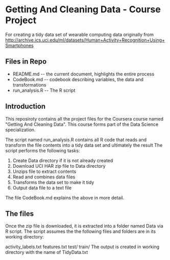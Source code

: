 # Getting And Cleaning Data - Course Project

For creating a tidy data set of wearable computing data originally from http://archive.ics.uci.edu/ml/datasets/Human+Activity+Recognition+Using+Smartphones

## Files in Repo
* README.md -- the current document, highlights the entire process
* CodeBook.md -- codebook describing variables, the data and transformations
* run_analysis.R -- The R script

## Introduction
This reposiroty contains all the project files for the Coursera course named "Getting And Cleaning Data".
This course forms part of the Data Science specialization.

The script named run_analysis.R contains all R code that reads and transform the file contents into a tidy data set and ultimately the result
The script performs the following tasks:

1. Create Data directory if it is not already created
2. Download UCI HAR zip file to Data directory
3. Unzips file to extract contents
4. Read and combines data files
5. Transforms the data set to make it tidy
6. Output data file to a text file

The file CodeBook.md explains the above in more detail.

## The files
Once the zip file is downloaded, it is extracted into a folder named Data via R script. 
The script assumes the the following files and folders are in its working directory:

activity_labels.txt
features.txt
test/
train/
The output is created in working directory with the name of TidyData.txt


